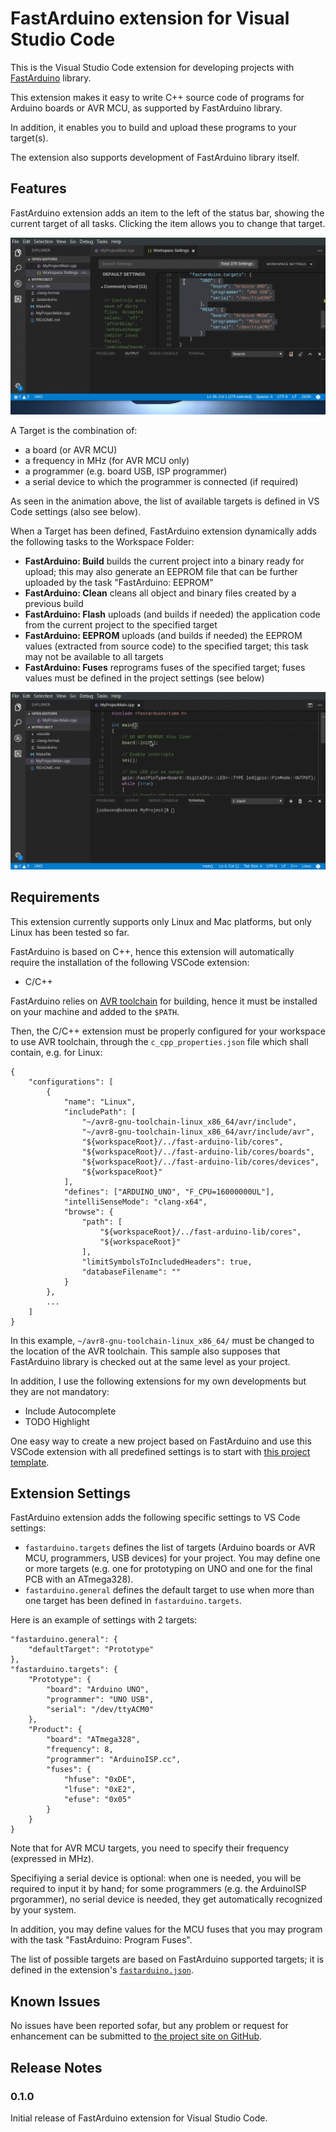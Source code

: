 # FastArduino extension for Visual Studio Code

This is the Visual Studio Code extension for developing projects with [FastArduino](https://github.com/jfpoilpret/fast-arduino-lib) library.

This extension makes it easy to write C++ source code of programs for Arduino boards or AVR MCU, as supported by FastArduino library.

In addition, it enables you to build and upload these programs to your target(s).

The extension also supports development of FastArduino library itself.

## Features

FastArduino extension adds an item to the left of the status bar, showing the current target of all tasks. Clicking the item allows you to change that target.

![SetTarget](images/vscode-fastarduino-settarget.gif)

A Target is the combination of:
- a board (or AVR MCU)
- a frequency in MHz (for AVR MCU only)
- a programmer (e.g. board USB, ISP programmer)
- a serial device to which the programmer is connected (if required)

As seen in the animation above, the list of available targets is defined in VS Code settings (also see below).

When a Target has been defined, FastArduino extension dynamically adds the following tasks to the Workspace Folder:

- **FastArduino: Build** builds the current project into a binary ready for upload; this may also generate an EEPROM file that can be further uploaded by the task "FastArduino: EEPROM"
- **FastArduino: Clean** cleans all object and binary files created by a previous build
- **FastArduino: Flash** uploads (and builds if needed) the application code from the current project to the specified target
- **FastArduino: EEPROM** uploads (and builds if needed) the EEPROM values (extracted from source code) to the specified target; this task may not be available to all targets
- **FastArduino: Fuses** reprograms fuses of the specified target; fuses values must be defined in the project settings (see below)

![RunTasks](images/vscode-fastarduino-build-upload.gif)

## Requirements

This extension currently supports only Linux and Mac platforms, but only Linux has been tested so far.

FastArduino is based on C++, hence this extension will automatically require the installation of the following VSCode extension:
- C/C++

FastArduino relies on [AVR toolchain](http://www.atmel.com/tools/ATMELAVRTOOLCHAINFORLINUX.aspx) for building, hence it must be installed on your machine and added to the `$PATH`.

Then, the C/C++ extension must be properly configured for your workspace to use AVR toolchain, through the `c_cpp_properties.json` file which shall contain, e.g. for Linux:

    {
        "configurations": [
            {
                "name": "Linux",
                "includePath": [
                    "~/avr8-gnu-toolchain-linux_x86_64/avr/include",
                    "~/avr8-gnu-toolchain-linux_x86_64/avr/include/avr",
                    "${workspaceRoot}/../fast-arduino-lib/cores",
                    "${workspaceRoot}/../fast-arduino-lib/cores/boards",
                    "${workspaceRoot}/../fast-arduino-lib/cores/devices",
                    "${workspaceRoot}"
                ],
                "defines": ["ARDUINO_UNO", "F_CPU=16000000UL"],
                "intelliSenseMode": "clang-x64",
                "browse": {
                    "path": [
                        "${workspaceRoot}/../fast-arduino-lib/cores",
                        "${workspaceRoot}"
                    ],
                    "limitSymbolsToIncludedHeaders": true,
                    "databaseFilename": ""
                }
            },
            ...
        ]
    }

In this example, `~/avr8-gnu-toolchain-linux_x86_64/` must be changed to the location of the AVR toolchain. This sample also supposes that FastArduino library is checked out at the same level as your project.

In addition, I use the following extensions for my own developments but they are not mandatory:
- Include Autocomplete
- TODO Highlight

One easy way to create a new project based on FastArduino and use this VSCode extension with all predefined settings is to start with [this project template](https://github.com/jfpoilpret/fastarduino-project-template).

## Extension Settings

FastArduino extension adds the following specific settings to VS Code settings:

- `fastarduino.targets` defines the list of targets (Arduino boards or AVR MCU, programmers, USB devices) for your project. You may define one or more targets (e.g. one for prototyping on UNO and one for the final PCB with an ATmega328).
- `fastarduino.general` defines the default target to use when more than one target has been defined in `fastarduino.targets`.

Here is an example of settings with 2 targets:

    "fastarduino.general": {
        "defaultTarget": "Prototype"
    },
    "fastarduino.targets": {
        "Prototype": {
            "board": "Arduino UNO",
            "programmer": "UNO USB",
            "serial": "/dev/ttyACM0"
        },
        "Product": {
            "board": "ATmega328",
            "frequency": 8,
            "programmer": "ArduinoISP.cc",
            "fuses": {
                "hfuse": "0xDE",
                "lfuse": "0xE2",
                "efuse": "0x05"
            }
        }
    }

Note that for AVR MCU targets, you need to specify their frequency (expressed in MHz).

Specifiying a serial device is optional: when one is needed, you will be required to input it by hand; for some programmers (e.g. the ArduinoISP prgorammer), no serial device is needed, they get automatically recognized by your system.

In addition, you may define values for the MCU fuses that you may program with the task "FastArduino: Program Fuses".

The list of possible targets are based on FastArduino supported targets; it is defined in the extension's [`fastarduino.json`](https://github.com/jfpoilpret/vscode-fastarduino/blob/master/fastarduino.json).

## Known Issues

No issues have been reported sofar, but any problem or request for enhancement can be submitted to [the project site on GitHub](https://github.com/jfpoilpret/vscode-fastarduino/issues).

## Release Notes

### 0.1.0

Initial release of FastArduino extension for Visual Studio Code.
